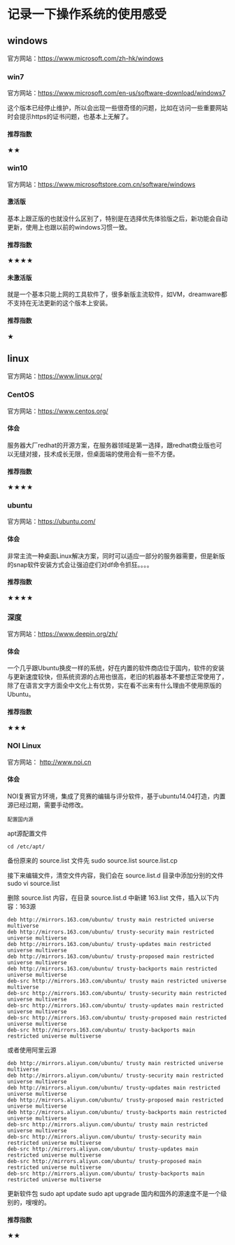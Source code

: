 # 记录一下操作系统的使用感受

## windows
官方网站：https://www.microsoft.com/zh-hk/windows

### win7
官方网站：https://www.microsoft.com/en-us/software-download/windows7

这个版本已经停止维护，所以会出现一些很奇怪的问题，比如在访问一些重要网站时会提示https的证书问题，也基本上无解了。

#### 推荐指数
★★


### win10
官方网站：https://www.microsoftstore.com.cn/software/windows

#### 激活版
基本上跟正版的也就没什么区别了，特别是在选择优先体验版之后，新功能会自动更新，使用上也跟以前的windows习惯一致。

#### 推荐指数
★★★★

#### 未激活版
就是一个基本只能上网的工具软件了，很多新版主流软件，如VM，dreamware都不支持在无法更新的这个版本上安装。

#### 推荐指数
★

## linux
官方网站：https://www.linux.org/

### CentOS
官方网站：https://www.centos.org/

#### 体会
服务器大厂redhat的开源方案，在服务器领域是第一选择，跟redhat商业版也可以无缝对接，技术成长无限，但桌面端的使用会有一些不方便。

#### 推荐指数
★★★★

### ubuntu
官方网站：https://ubuntu.com/

#### 体会
非常主流一种桌面Linux解决方案，同时可以适应一部分的服务器需要，但是新版的snap软件安装方式会让强迫症们对df命令抓狂。。。。

#### 推荐指数
★★★★

### 深度
官方网站：https://www.deepin.org/zh/

#### 体会
一个几乎跟Ubuntu换皮一样的系统，好在内置的软件商店位于国内，软件的安装与更新速度较快，但系统资源的占用也很高，老旧的机器基本不要想正常使用了，除了在语言文字方面全中文化上有优势，实在看不出来有什么理由不使用原版的Ubuntu。

#### 推荐指数
★★★

### NOI Linux
官方网站： http://www.noi.cn

#### 体会
NOI复赛官方环境，集成了竞赛的编辑与评分软件，基于ubuntu14.04打造，内置源已经过期，需要手动修改。

    配置国内源
    
apt源配置文件

    cd /etc/apt/ 

备份原来的 source.list 文件先 sudo source.list source.list.cp

接下来编辑文件，清空文件内容，我们会在 source.list.d 目录中添加分别的文件 sudo vi source.list

删除 source.list 内容，在目录 source.list.d 中新建 163.list 文件，插入以下内容：163源

    deb http://mirrors.163.com/ubuntu/ trusty main restricted universe multiverse
    deb http://mirrors.163.com/ubuntu/ trusty-security main restricted universe multiverse
    deb http://mirrors.163.com/ubuntu/ trusty-updates main restricted universe multiverse
    deb http://mirrors.163.com/ubuntu/ trusty-proposed main restricted universe multiverse
    deb http://mirrors.163.com/ubuntu/ trusty-backports main restricted universe multiverse
    deb-src http://mirrors.163.com/ubuntu/ trusty main restricted universe multiverse
    deb-src http://mirrors.163.com/ubuntu/ trusty-security main restricted universe multiverse
    deb-src http://mirrors.163.com/ubuntu/ trusty-updates main restricted universe multiverse
    deb-src http://mirrors.163.com/ubuntu/ trusty-proposed main restricted universe multiverse
    deb-src http://mirrors.163.com/ubuntu/ trusty-backports main restricted universe multiverse
    
或者使用阿里云源

    deb http://mirrors.aliyun.com/ubuntu/ trusty main restricted universe multiverse
    deb http://mirrors.aliyun.com/ubuntu/ trusty-security main restricted universe multiverse
    deb http://mirrors.aliyun.com/ubuntu/ trusty-updates main restricted universe multiverse
    deb http://mirrors.aliyun.com/ubuntu/ trusty-proposed main restricted universe multiverse
    deb http://mirrors.aliyun.com/ubuntu/ trusty-backports main restricted universe multiverse
    deb-src http://mirrors.aliyun.com/ubuntu/ trusty main restricted universe multiverse
    deb-src http://mirrors.aliyun.com/ubuntu/ trusty-security main restricted universe multiverse
    deb-src http://mirrors.aliyun.com/ubuntu/ trusty-updates main restricted universe multiverse
    deb-src http://mirrors.aliyun.com/ubuntu/ trusty-proposed main restricted universe multiverse
    deb-src http://mirrors.aliyun.com/ubuntu/ trusty-backports main restricted universe multiverse
    
更新软件包
    sudo apt update
    sudo apt upgrade
国内和国外的源速度不是一个级别的，嗖嗖的。

#### 推荐指数
★★
